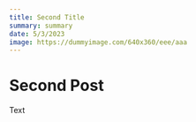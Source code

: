 ```yaml
---
title: Second Title
summary: summary
date: 5/3/2023
image: https://dummyimage.com/640x360/eee/aaa
---
```


# Second Post

Text
